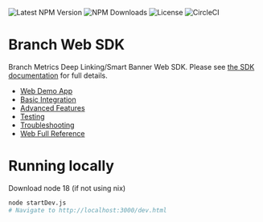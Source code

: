 ![Latest NPM Version](https://img.shields.io/npm/v/branch-sdk)
![NPM Downloads](https://img.shields.io/npm/dm/branch-sdk)
![License](https://img.shields.io/npm/l/branch-sdk)
![CircleCI](https://img.shields.io/circleci/build/github/BranchMetrics/web-branch-deep-linking-attribution)

[Web Demo App]: https://help.branch.io/developers-hub/docs/web-sdk-overview#section-web-demo-app
[Basic Integration]: https://help.branch.io/developers-hub/docs/web-basic-integration
[Advanced Features]: https://help.branch.io/developers-hub/docs/web-advanced-features
[Testing]: https://help.branch.io/developers-hub/docs/web-testing
[Troubleshooting]: https://help.branch.io/developers-hub/docs/web-troubleshooting
[Web Full Reference]: https://help.branch.io/developers-hub/docs/web-full-reference

# Branch Web SDK

Branch Metrics Deep Linking/Smart Banner Web SDK. Please see
[the SDK documentation](https://help.branch.io/developers-hub/docs/web-sdk-overview)
for full details.

- [Web Demo App]
- [Basic Integration]
- [Advanced Features]
- [Testing]
- [Troubleshooting]
- [Web Full Reference]

# Running locally
Download node 18 (if not using nix)

```sh
node startDev.js
# Navigate to http://localhost:3000/dev.html
```